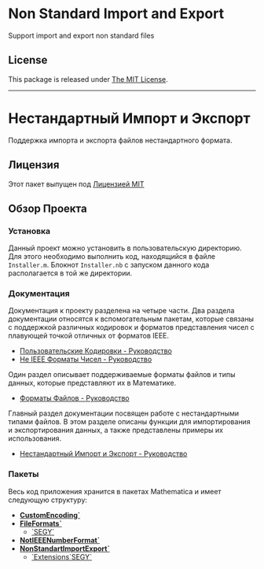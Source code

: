 # Non Standard Import and Export

Support import and export non standard files 

## License

This package is released under [The MIT License](./License).

---

# Нестандартный Импорт и Экспорт

Поддержка импорта и экспорта файлов нестандартного формата. 

## Лицензия 

Этот пакет выпущен под [Лицензией MIT](./License)

## Обзор Проекта

### Установка

Данный проект можно установить в пользовательскую директорию. 
Для этого необходимо выполнить код, находящийся в файле `Installer.m`. 
Блокнот `Installer.nb` с запуском данного кода располагается в той же директории. 

### Документация

Документация к проекту разделена на четыре части. 
Два раздела документации относятся к вспомогательным пакетам, 
которые связаны с поддержкой различных кодировок и 
форматов представления чисел с плавующей точкой отличных от форматов IEEE. 

- [Пользовательские Кодировки - Руководство](./CustomEncoding/Documentation/Russian/Guides/Guide.md) 
- [Не IEEE Форматы Чисел - Руководство](./NotIEEENumberFormat/Documentation/Russian/Guides/Guide.md) 

Один раздел описывает поддерживаемые форматы файлов и типы данных, которые представляют их в Математике. 

- [Форматы Файлов - Руководство](./FileFormats/Documentation/Russian/Guides/Guide.md) 

Главный раздел документации посвящен работе с нестандартными типами файлов. 
В этом разделе описаны функции для импортирования и экспортирования данных, 
а также представлены примеры их использования. 

- [Нестандартный Импорт и Экспорт - Руководство](./NonStandartImportExport/Documentation/Russian/Guides/Guide.md) 

### Пакеты

Весь код приложения хранится в пакетах Mathematica и имеет следующую структуру: 

- **[CustomEncoding\`](./CustomEncoding/CustomEncoding.m)** 
- **[FileFormats\`](./FileFormats/)** 
  - [\`SEGY\`](./FileFormats/SEGY.m) 
- **[NotIEEENumberFormat\`](./NotIEEENumberFormat/NotIEEENumberFormat.m)** 
- **[NonStandartImportExport\`](./NonStandartImportExport/NonStandartImportExport.m)** 
  - [\`Extensions\`SEGY\`](./NonStandartImportExport/Extensions/SEGY.m) 
